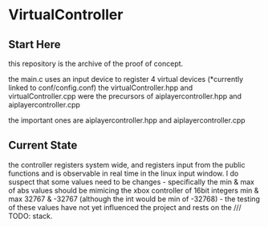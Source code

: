 
# VirtualController

<h2>Start Here</h2>
this repository is the archive of the proof of concept.

the main.c uses an input device to register 4 virtual devices (*currently linked to conf/config.conf)
the virtualController.hpp and virtualController.cpp were the precursors of aiplayercontroller.hpp and aiplayercontroller.cpp

the important ones are 
aiplayercontroller.hpp and aiplayercontroller.cpp

<h2>Current State</h2>
the controller registers system wide, and registers input from the public functions and is observable in real time in the linux input window. 
I do suspect that some values need to be changes - specifically the min & max of abs values should be mimicing the xbox controller of 16bit integers min & max 32767 & -32767 (although the int would be min of -32768) - the testing of these values have not yet influenced the project and rests on the /// TODO: stack.  



<!-- # virtualController
intercepts input controller to be duplicated to many virtual controllers<br>
<img src="https://github.com/LeannAlexandra/virtualController/blob/main/assets/flow.png?raw=true" alt="flowchart_depiction">

<h2>USE CASE:</h2>
<ul>
<li>play multiple instances emulator games at the same time </li>
  <img src="https://github.com/LeannAlexandra/virtualController/blob/main/assets/mGBAexample.png?raw=true" alt="example_usage">
  <li>use as a foundation for interesting XOR (and or) NAND controlling (when playing same game with a friend, this would requires 2 inputs and some extra coding, but it is possible:D ) </li>
<li>What I really want to do is give control to an ai to do the same as above ;) - but each virtual controller will have additional inputs from ai ;D </li>
</ul>

<h2>How it works</h2>
 <img src="https://github.com/LeannAlexandra/virtualController/blob/main/assets/virtualcontroler_evtest.png?raw=true" alt="evtest proof">
  <em>It just works</em> - Todd Howard<br>
In short: replicates my xbox controller in linux to register multiple virtual controllers.
 <img src="https://github.com/LeannAlexandra/virtualController/blob/main/assets/evtestSync.gif?raw=true" alt="evtest example sync">

<h2>Known Issues - for the one redditor who came on over</h2>

<ul><li>the eventX has to be set manually using evtest, set to the config file</li>
<li>the eventX gets consumed by the emulator if you run emulator before my app. (this is emulator code, it cannot be freed even when closing the emulator.</li>
<li>the known method to dynamically find X (has been deprecated) as it wasn't working, remnants of the output was logged in res/cripnote (it's a text file) </li></ul> 

 -->
